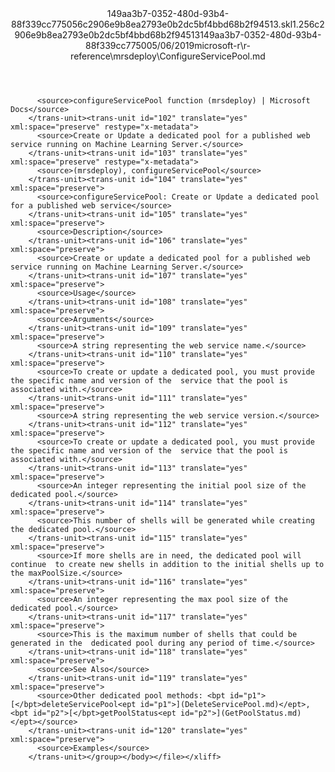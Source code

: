 <?xml version="1.0"?><xliff version="1.2" xmlns="urn:oasis:names:tc:xliff:document:1.2" xmlns:xsi="http://www.w3.org/2001/XMLSchema-instance" xsi:schemaLocation="urn:oasis:names:tc:xliff:document:1.2 xliff-core-1.2-transitional.xsd"><file datatype="xml" original="ConfigureServicePool.md" source-language="en-US" target-language="en-US"><header><tool tool-id="mdxliff" tool-name="mdxliff" tool-version="1.0-1931010" tool-company="Microsoft" /><xliffext:skl_file_name xmlns:xliffext="urn:microsoft:content:schema:xliffextensions">149aa3b7-0352-480d-93b4-88f339cc775056c2906e9b8ea2793e0b2dc5bf4bbd68b2f94513.skl</xliffext:skl_file_name><xliffext:version xmlns:xliffext="urn:microsoft:content:schema:xliffextensions">1.2</xliffext:version><xliffext:ms.openlocfilehash xmlns:xliffext="urn:microsoft:content:schema:xliffextensions">56c2906e9b8ea2793e0b2dc5bf4bbd68b2f94513</xliffext:ms.openlocfilehash><xliffext:ms.sourcegitcommit xmlns:xliffext="urn:microsoft:content:schema:xliffextensions">149aa3b7-0352-480d-93b4-88f339cc7750</xliffext:ms.sourcegitcommit><xliffext:ms.lasthandoff xmlns:xliffext="urn:microsoft:content:schema:xliffextensions">05/06/2019</xliffext:ms.lasthandoff><xliffext:ms.openlocfilepath xmlns:xliffext="urn:microsoft:content:schema:xliffextensions">microsoft-r\r-reference\mrsdeploy\ConfigureServicePool.md</xliffext:ms.openlocfilepath></header><body><group id="content" extype="content"><trans-unit id="101" translate="yes" xml:space="preserve" restype="x-metadata">
          <source>configureServicePool function (mrsdeploy) | Microsoft Docs</source>
        </trans-unit><trans-unit id="102" translate="yes" xml:space="preserve" restype="x-metadata">
          <source>Create or Update a dedicated pool for a published web service running on Machine Learning Server.</source>
        </trans-unit><trans-unit id="103" translate="yes" xml:space="preserve" restype="x-metadata">
          <source>(mrsdeploy), configureServicePool</source>
        </trans-unit><trans-unit id="104" translate="yes" xml:space="preserve">
          <source>configureServicePool: Create or Update a dedicated pool for a published web service</source>
        </trans-unit><trans-unit id="105" translate="yes" xml:space="preserve">
          <source>Description</source>
        </trans-unit><trans-unit id="106" translate="yes" xml:space="preserve">
          <source>Create or update a dedicated pool for a published web service running on Machine Learning Server.</source>
        </trans-unit><trans-unit id="107" translate="yes" xml:space="preserve">
          <source>Usage</source>
        </trans-unit><trans-unit id="108" translate="yes" xml:space="preserve">
          <source>Arguments</source>
        </trans-unit><trans-unit id="109" translate="yes" xml:space="preserve">
          <source>A string representing the web service name.</source>
        </trans-unit><trans-unit id="110" translate="yes" xml:space="preserve">
          <source>To create or update a dedicated pool, you must provide the specific name and version of the  service that the pool is associated with.</source>
        </trans-unit><trans-unit id="111" translate="yes" xml:space="preserve">
          <source>A string representing the web service version.</source>
        </trans-unit><trans-unit id="112" translate="yes" xml:space="preserve">
          <source>To create or update a dedicated pool, you must provide the specific name and version of the  service that the pool is associated with.</source>
        </trans-unit><trans-unit id="113" translate="yes" xml:space="preserve">
          <source>An integer representing the initial pool size of the dedicated pool.</source>
        </trans-unit><trans-unit id="114" translate="yes" xml:space="preserve">
          <source>This number of shells will be generated while creating the dedicated pool.</source>
        </trans-unit><trans-unit id="115" translate="yes" xml:space="preserve">
          <source>If more shells are in need, the dedicated pool will continue  to create new shells in addition to the initial shells up to the maxPoolSize.</source>
        </trans-unit><trans-unit id="116" translate="yes" xml:space="preserve">
          <source>An integer representing the max pool size of the dedicated pool.</source>
        </trans-unit><trans-unit id="117" translate="yes" xml:space="preserve">
          <source>This is the maximum number of shells that could be generated in the  dedicated pool during any period of time.</source>
        </trans-unit><trans-unit id="118" translate="yes" xml:space="preserve">
          <source>See Also</source>
        </trans-unit><trans-unit id="119" translate="yes" xml:space="preserve">
          <source>Other dedicated pool methods: <bpt id="p1">[</bpt>deleteServicePool<ept id="p1">](DeleteServicePool.md)</ept>, <bpt id="p2">[</bpt>getPoolStatus<ept id="p2">](GetPoolStatus.md)</ept></source>
        </trans-unit><trans-unit id="120" translate="yes" xml:space="preserve">
          <source>Examples</source>
        </trans-unit></group></body></file></xliff>